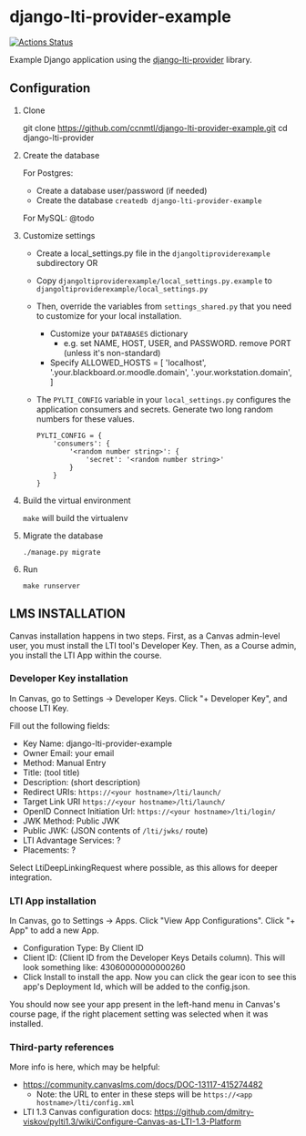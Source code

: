 # django-lti-provider-example

[![Actions Status](https://github.com/ccnmtl/django-lti-provider-example/workflows/build-and-test/badge.svg)](https://github.com/ccnmtl/django-lti-provider-example/actions)

Example Django application using the [django-lti-provider](https://github.com/ccnmtl/django-lti-provider) library.

## Configuration

1. Clone

    git clone https://github.com/ccnmtl/django-lti-provider-example.git
    cd django-lti-provider

2. Create the database

   For Postgres:
     * Create a database user/password (if needed)
     * Create the database `createdb django-lti-provider-example`

   For MySQL:
    @todo

3. Customize settings

    * Create a local_settings.py file in the `djangoltiproviderexample` subdirectory OR
    * Copy `djangoltiproviderexample/local_settings.py.example` to `djangoltiproviderexample/local_settings.py`
    * Then, override the variables from `settings_shared.py` that you need to customize for your local installation.
      * Customize your `DATABASES` dictionary
        * e.g. set NAME, HOST, USER, and PASSWORD. remove PORT (unless it's non-standard)
      * Specify ALLOWED_HOSTS = [ 'localhost', '.your.blackboard.or.moodle.domain', '.your.workstation.domain', ]
    * The ``PYLTI_CONFIG`` variable in your ``local_settings.py`` configures the application consumers and secrets. Generate two long random numbers for these values.

       ```
       PYLTI_CONFIG = {
           'consumers': {
               '<random number string>': {
                   'secret': '<random number string>'
               }
           }
       }
       ```
4. Build the virtual environment

   `make` will build the virtualenv

5. Migrate the database

   `./manage.py migrate`

6. Run

    `make runserver`

## LMS INSTALLATION

Canvas installation happens in two steps. First, as a Canvas
admin-level user, you must install the LTI tool's Developer Key. Then,
as a Course admin, you install the LTI App within the course.

### Developer Key installation

In Canvas, go to Settings -> Developer Keys. Click "+ Developer Key",
and choose LTI Key.

Fill out the following fields:

* Key Name: django-lti-provider-example
* Owner Email: your email
* Method: Manual Entry
* Title: (tool title)
* Description: (short description)
* Redirect URIs: `https://<your hostname>/lti/launch/`
* Target Link URI `https://<your hostname>/lti/launch/`
* OpenID Connect Initiation Url: `https://<your hostname>/lti/login/`
* JWK Method: Public JWK
* Public JWK: (JSON contents of `/lti/jwks/` route)
* LTI Advantage Services: ?
* Placements: ?

Select LtiDeepLinkingRequest where possible, as this allows for deeper
integration.

### LTI App installation

In Canvas, go to Settings -> Apps. Click "View App Configurations". Click
"+ App" to add a new App.

* Configuration Type: By Client ID
* Client ID: (Client ID from the Developer Keys Details column). This
  will look something like: 43060000000000260
* Click Install to install the app. Now you can click the gear icon to
  see this app's Deployment Id, which will be added to the config.json.

You should now see your app present in the left-hand menu in Canvas's course
page, if the right placement setting was selected when it was installed.

### Third-party references

More info is here, which may be helpful:

* https://community.canvaslms.com/docs/DOC-13117-415274482
  * Note: the URL to enter in these steps will be `https://<app hostname>/lti/config.xml`
* LTI 1.3 Canvas configuration docs:
  https://github.com/dmitry-viskov/pylti1.3/wiki/Configure-Canvas-as-LTI-1.3-Platform

